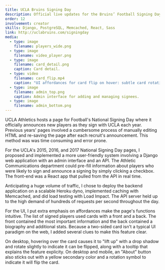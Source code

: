 ```yaml
---
title: UCLA Bruins Signing Day
description: Official live updates for the Bruins’ Football Signing Day
order: 12
involvement: creator
skills: Django, PostgreSQL, Memcached, React, Sass
link: http://uclabruins.com/signingday
media:
  - type: image
    filename: players_wide.png
  - type: image
    filename: video_player.png
  - type: image
    filename: card_detail.png
    caption: Card detail.
  - type: video
    filename: card_flip.mp4
    caption: "UI affordances for card flip on hover: subtle card rotation and drop shadow, changed cursor, tooltip."
  - type: image
    filename: admin_top.png
    caption: Admin interface for adding and managing signees.
  - type: image
    filename: admin_bottom.png
---
```


UCLA Athletics hosts a page for Football's National Signing Day where it officially announces new players as they sign with UCLA each year. Previous years' pages involved a cumbersome process of manually editing HTML and re-saving the page after each recruit's announcement. This method was was time consuming and error prone.

For the UCLA's 2015, 2016, and 2017 National Signing Day pages, I proposed and implemented a more user-friendly system involving a Django web application with an admin interface and an API. The Athletic Communications department could pre-fill information about players who were likely to sign and announce a signing by simply clicking a checkbox. The front-end was a React app that pulled from the API in real time.

Anticipating a huge volume of traffic, I chose to deploy the backend application on a scalable Heroku dyno, implemented caching with Memcached, and did load testing with Load Impact. The API server held up to the high demand of hundreds of requests per second throughout the day.

For the UI, I put extra emphasis on affordances make the page's functions intuitive. The list of signed players used cards with a front and a back. The front contained the most important information and the back contained a biography and additional stats. Because a two-sided card isn't a typical UI paradigm on the web, I added several clues to make this feature clear. 

On desktop, hovering over the card causes it to "lift up" with a drop shadow and rotate slightly to indicate it can be flipped, along with a tooltip that explains the feature explicity. On desktop and mobile, an "About" button also sticks out with a yellow secondary color and a rotation symbol to indicate it will flip the card.